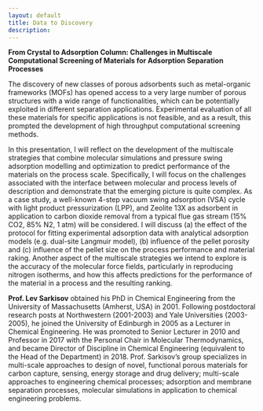```yaml
---
layout: default
title: Data to Discovery
description:
---
```


**From Crystal to Adsorption Column: Challenges in Multiscale Computational Screening of Materials for Adsorption Separation Processes**

The discovery of new classes of porous adsorbents such as metal-organic frameworks (MOFs) has opened access to a very large number of porous structures with a wide range of functionalities, which can be potentially exploited in different separation applications. Experimental evaluation of all these materials for specific applications is not feasible, and as a result, this prompted the development of high throughput computational screening methods. 

In this presentation, I will reflect on the development of the multiscale strategies that combine molecular simulations and pressure swing adsorption modelling and optimization to predict performance of the materials on the process scale. Specifically, I will focus on the challenges associated with the interface between molecular and process levels of description and demonstrate that the emerging picture is quite complex. As a case study, a well-known 4-step vacuum swing adsorption (VSA) cycle with light product pressurization (LPP), and Zeolite 13X as adsorbent in application to carbon dioxide removal from a typical flue gas stream (15% CO2, 85% N2, 1 atm) will be considered. I will discuss (a) the effect of the protocol for fitting experimental adsorption data with analytical adsorption models (e.g. dual-site Langmuir model), (b) influence of the pellet porosity and (c) influence of the pellet size on the process performance and material raking. Another aspect of the multiscale strategies we intend to explore is the accuracy of the molecular force fields, particularly in reproducing nitrogen isotherms, and how this affects predictions for the performance of the material in a process and the resulting ranking. 


**Prof. Lev Sarkisov** obtained his PhD in Chemical Engineering from the University of Massachusetts (Amherst, USA) in 2001. Following postdoctoral research posts at Northwestern (2001-2003) and Yale Universities (2003-2005), he joined the University of Edinburgh in 2005 as a Lecturer in Chemical Engineering. He was promoted to Senior Lecturer in 2010 and Professor in 2017 with the Personal Chair in Molecular Thermodynamics, and became Director of Discipline in Chemical Engineering (equivalent to the Head of the Department) in 2018. Prof. Sarkisov’s group specializes in multi-scale approaches to design of novel, functional porous materials for carbon capture, sensing, energy storage and drug delivery; multi-scale approaches to engineering chemical processes; adsorption and membrane separation processes, molecular simulations in application to chemical engineering problems. 
